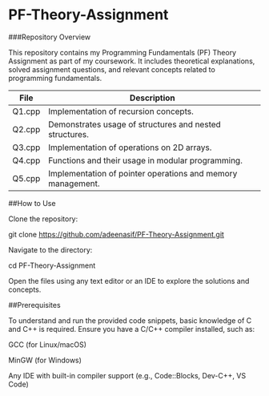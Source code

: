 # PF-Theory-Assignment

###Repository Overview

This repository contains my Programming Fundamentals (PF) Theory Assignment as part of my coursework. It includes theoretical explanations, solved assignment questions, and relevant concepts related to programming fundamentals.

| File  | Description |
|-------|------------|
| Q1.cpp | Implementation of recursion concepts. |
| Q2.cpp | Demonstrates usage of structures and nested structures. |
| Q3.cpp | Implementation of operations on 2D arrays. |
| Q4.cpp | Functions and their usage in modular programming. |
| Q5.cpp | Implementation of pointer operations and memory management. |



##How to Use

Clone the repository:

git clone https://github.com/adeenasif/PF-Theory-Assignment.git

Navigate to the directory:

cd PF-Theory-Assignment

Open the files using any text editor or an IDE to explore the solutions and concepts.

##Prerequisites

To understand and run the provided code snippets, basic knowledge of C and C++ is required. Ensure you have a C/C++ compiler installed, such as:

GCC (for Linux/macOS)

MinGW (for Windows)

Any IDE with built-in compiler support (e.g., Code::Blocks, Dev-C++, VS Code)
